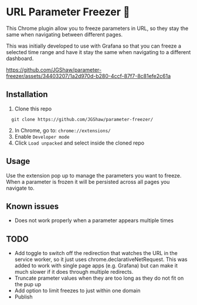# URL Parameter Freezer 🥶
This Chrome plugin allow you to freeze parameters in URL, so they stay the same when navigating between different pages.

This was initially developed to use with Grafana so that you can freeze a selected time range and have it stay the same when navigating to a different dashboard.

https://github.com/JGShaw/parameter-freezer/assets/34403207/1a2d970d-b280-4ccf-87f7-8c81efe2c61a

## Installation

1. Clone this repo
```
  git clone https://github.com/JGShaw/parameter-freezer/
```
2. In Chrome, go to: `chrome://extensions/`
3. Enable `Developer mode`
4. Click `Load unpacked` and select inside the cloned repo
   
## Usage

Use the extension pop up to manage the parameters you want to freeze. When a parameter is frozen it will be persisted across all pages you navigate to.

## Known issues
- Does not work properly when a parameter appears multiple times

## TODO
- Add toggle to switch off the redirection that watches the URL in the service worker, so it just uses chrome.declarativeNetRequest. This was added to work with single page apps (e.g. Grafana) but can make it much slower if it does through multiple redirects.
- Truncate prameter values when they are too long as they do not fit on the pup up
- Add option to limit freezes to just within one domain
- Publish
